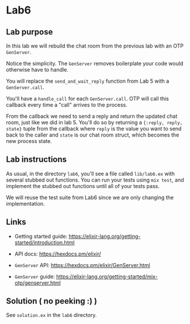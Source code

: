 # Lab6

## Lab purpose

In this lab we will rebuild the chat room from the previous lab with an OTP `GenServer`.

Notice the simplicity. The `GenServer` removes boilerplate your code would otherwise
have to handle.

You will replace the `send_and_wait_reply` function from Lab 5 with a `GenServer.call`.

You'll have a `handle_call` for each `GenServer.call`. OTP will call this callback
every time a "call" arrives to the process.

From the callback we need to send a reply and return the updated chat room, just like
we did in lab 5. You'll do so by returning a `{:reply, reply, state}` tuple from the
callback where `reply` is the value you want to send back to the caller and `state`
is our chat room struct, which becomes the new process state.

## Lab instructions

As usual, in the directory `lab6`, you'll see a file called `lib/lab6.ex` with
several stubbed out functions. You can run your tests using `mix test`, and
implement the stubbed out functions until all of your tests pass.

We will reuse the test suite from Lab6 since we are only changing the implementation.

## Links

* Getting started guide: https://elixir-lang.org/getting-started/introduction.html

* API docs: https://hexdocs.pm/elixir/

* `GenServer` API: https://hexdocs.pm/elixir/GenServer.html

* `GenServer` guide: https://elixir-lang.org/getting-started/mix-otp/genserver.html

## Solution ( no peeking :) )

See `solution.ex` in the `lab6` directory.
